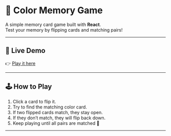 # 🎨 Color Memory Game  

A simple memory card game built with **React**.  
Test your memory by flipping cards and matching pairs!  

---

## 🚀 Live Demo  
👉 [Play it here](https://mae-sann.github.io/color-memory-game/)  

---

## 🕹️ How to Play  

1. Click a card to flip it.  
2. Try to find the matching color card.  
3. If two flipped cards match, they stay open.  
4. If they don’t match, they will flip back down.  
5. Keep playing until all pairs are matched 🎉  

---
